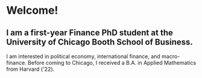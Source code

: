
# Welcome!

## I am a first-year Finance PhD student at the University of Chicago Booth School of Business. 

I am interested in political economy, international finance, and macro-finance. Before coming to Chicago, I received a B.A. in Applied Mathematics from Harvard ('22). 

